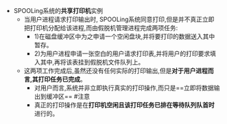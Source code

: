 - SPOOLing系统的**共享打印机**实例
	- 当用户进程请求打印输出时, SPOOLing系统同意打印,但是并不真正立即把打印机分配给该进程,而由假脱机管理进程完成两项任务:
		- 1)在磁盘缓冲区中为之申请一个空闲盘块,并将要打印的数据送入其中暂存。
		- 2)为用户进程申请一张空白的用户请求打印表,并将用户的打印要求填入其中,再将该表挂到假脱机文件队列上。
	- 这两项工作完成后,虽然还没有任何实际的打印输出,但是**对于用户进程而言,其打印任务已完成**。 
		- 对用户而言,系统并非立即执行真实的打印操作,而只是==立即将数据输出到缓冲区== #注意
		- 真正的打印操作是在**打印机空闲且该打印任务已排在等待队列队首时**进行的。